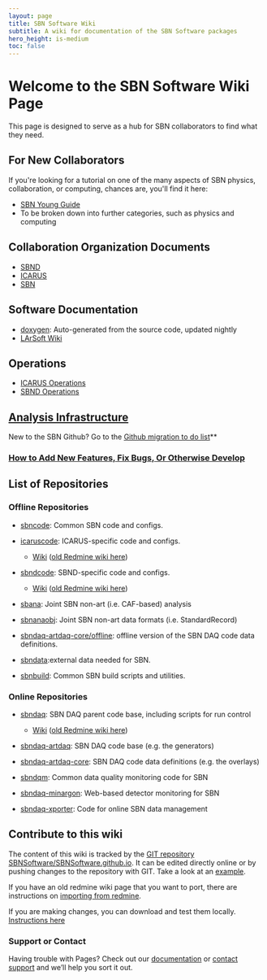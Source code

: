```yaml
---
layout: page
title: SBN Software Wiki
subtitle: A wiki for documentation of the SBN Software packages
hero_height: is-medium
toc: false
---
```



# Welcome to the SBN Software Wiki Page
This page is designed to serve as a hub for SBN collaborators to find what they need.

## For New Collaborators ##
If you're looking for a tutorial on one of the many aspects of SBN physics, collaboration, or computing, chances are, you'll find it here:
* [SBN Young Guide](SBNYoung/SBNYoungIndex.md)
* To be broken down into further categories, such as physics and computing

## Collaboration Organization Documents ##
* [SBND](ExperimentDocuments/sbnd.md)
* [ICARUS](ExperimentDocuments/icarus.md)
* [SBN](ExperimentDocuments/sbn.md)

## Software Documentation ###
* [doxygen](doxygen): Auto-generated from the source code, updated nightly
* [LArSoft Wiki](https://larsoft.github.io/LArSoftWiki/)

## Operations ##
* [ICARUS Operations](Operations/SBN_FD/index)
* [SBND Operations](Operations/SBN_ND/index)

## [Analysis Infrastructure](AnalysisInfrastructure/index) ##
New to the SBN Github? Go to the [Github migration to do list](AnalysisInfrastructure/github-migration-to-do-list.md)**
### [How to Add New Features, Fix Bugs, Or Otherwise Develop](AnalysisInfrastructure/how-to-develop) ###

## List of Repositories ##

### Offline Repositories ###
* [sbncode](https://github.com/SBNSoftware/sbncode): Common SBN code and configs.
* [icaruscode](https://github.com/SBNSoftware/icaruscode): ICARUS-specific code and configs.
  * [Wiki](icaruscode_wiki/Wiki) ([old Redmine wiki here](https://cdcvs.fnal.gov/redmine/projects/icaruscode/wiki))
* [sbndcode](https://github.com/SBNSoftware/sbndcode): SBND-specific code and configs.
  * [Wiki](sbndcode_wiki/Wiki) ([old Redmine wiki here](https://cdcvs.fnal.gov/redmine/projects/sbndcode/wiki))
* [sbana](https://github.com/SBNSoftware/sbnana): Joint SBN non-art (i.e. CAF-based) analysis
* [sbnanaobj](https://github.com/SBNSoftware/sbnana): Joint SBN non-art data formats (i.e. StandardRecord)
* [sbndaq-artdaq-core/offline](https://github.com/SBNSoftware/sbndaq-artdaq-core/tree/offline): offline version of the SBN DAQ code data definitions.
* [sbndata](https://github.com/SBNSoftware/sbndata):external data needed for SBN.

* [sbnbuild](https://github.com/SBNSoftware/sbnbuild): Common SBN build scripts and utilities.

### Online Repositories ###
* [sbndaq](https://github.com/SBNSoftware/sbndaq): SBN DAQ parent code base, including scripts for run control
  * [Wiki](sbn_online_wiki/sbndaq_Wiki) ([old Redmine wiki here](https://cdcvs.fnal.gov/redmine/projects/sbndaq/wiki))
* [sbndaq-artdaq](https://github.com/SBNSoftware/sbndaq-artdaq): SBN DAQ code base (e.g. the generators)
* [sbndaq-artdaq-core](https://github.com/SBNSoftware/sbndaq-artdaq-core): SBN DAQ code data definitions (e.g. the overlays)

* [sbndqm](https://github.com/SBNSoftware/sbndqm): Common data quality monitoring code for SBN
* [sbndaq-minargon](https://github.com/SBNSoftware/sbndaq-minargon): Web-based detector monitoring for SBN

* [sbndaq-xporter](https://github.com/SBNSoftware/sbndaq-xporter): Code for online SBN data management

## Contribute to this wiki ##

The content of this wiki is tracked by the [GIT repository SBNSoftware/SBNSoftware.github.io](https://github.com/SBNSoftware/SBNSoftware.github.io).
It can be edited directly online or by pushing changes to the repository with GIT. Take a look at an [example](example).

If you have an old redmine wiki page that you want to port, there are instructions on [importing from redmine](importing_from_redmine).

If you are making changes, you can download and test them locally. [Instructions here](https://docs.github.com/en/pages/setting-up-a-github-pages-site-with-jekyll/testing-your-github-pages-site-locally-with-jekyll)

### Support or Contact

Having trouble with Pages? Check out our [documentation](https://help.github.com/categories/github-pages-basics/) or [contact support](https://github.com/contact) and we’ll help you sort it out.
